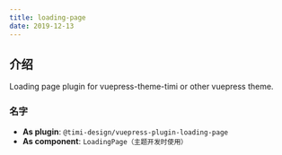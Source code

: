 ```yaml
---
title: loading-page
date: 2019-12-13
---
```


## 介绍

Loading page plugin for vuepress-theme-timi or other vuepress theme.

### 名字

- **As plugin**: `@timi-design/vuepress-plugin-loading-page`
- **As component**: `LoadingPage（主题开发时使用）`